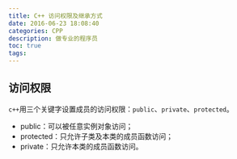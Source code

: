 ```yaml
---
title: C++ 访问权限及继承方式
date: 2016-06-23 18:08:40
categories: CPP
description: 做专业的程序员
toc: true
tags:
---
```


## 访问权限
`c++`用三个关键字设置成员的访问权限：`public`、`private`、`protected`。
* public：可以被任意实例对象访问；
* protected：只允许子类及本类的成员函数访问；
* private：只允许本类的成员函数访问。

<!--More-->
